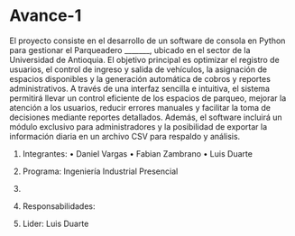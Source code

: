 # Avance-1
El proyecto consiste en el desarrollo de un software de consola en Python para gestionar el Parqueadero  _______, ubicado en el sector de la Universidad de Antioquia. El objetivo principal es optimizar el registro de usuarios, el control de ingreso y salida de vehículos, la asignación de espacios disponibles y la generación automática de cobros y reportes administrativos. A través de una interfaz sencilla e intuitiva, el sistema permitirá llevar un control eficiente de los espacios de parqueo, mejorar la atención a los usuarios, reducir errores manuales y facilitar la toma de decisiones mediante reportes detallados. Además, el software incluirá un módulo exclusivo para administradores y la posibilidad de exportar la información diaria en un archivo CSV para respaldo y análisis.
1)	Integrantes:
•	Daniel Vargas
•	Fabian Zambrano
•	Luis Duarte

2)	Programa: Ingeniería Industrial Presencial
3)	
4)	Responsabilidades: 
5)	Lider: Luis Duarte

